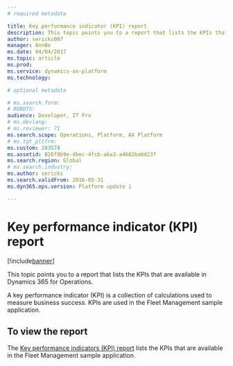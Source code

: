 ```yaml
---
# required metadata

title: Key performance indicator (KPI) report
description: This topic points you to a report that lists the KPIs that are available in Dynamics 365 for Operations.
author: sericks007
manager: AnnBe
ms.date: 04/04/2017
ms.topic: article
ms.prod: 
ms.service: dynamics-ax-platform
ms.technology: 

# optional metadata

# ms.search.form: 
# ROBOTS: 
audience: Developer, IT Pro
# ms.devlang: 
# ms.reviewer: 71
ms.search.scope: Operations, Platform, AX Platform
# ms.tgt_pltfrm: 
ms.custom: 203574
ms.assetid: 026f9b9e-dbec-4fcb-a6a3-a4602ba6d23f
ms.search.region: Global
# ms.search.industry: 
ms.author: sericks
ms.search.validFrom: 2016-05-31
ms.dyn365.ops.version: Platform update 1

---
```


# Key performance indicator (KPI) report

[!include[banner](../includes/banner.md)]


This topic points you to a report that lists the KPIs that are available in Dynamics 365 for Operations.

A key performance indicator (KPI) is a collection of calculations used to measure business success. KPIs are used in the Fleet Management sample application.

## To view the report
The [Key performance indicators (KPI) report](https://mbs.microsoft.com/customersource/northamerica/AX/downloads/reports/axtechrefrep) lists the KPIs that are available in the Fleet Management sample application.



